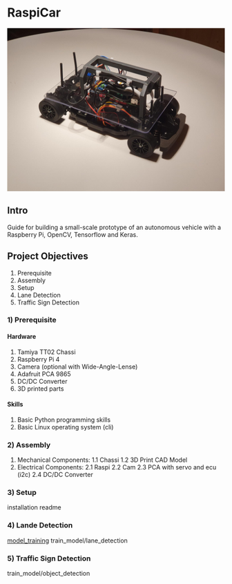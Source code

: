 # RaspiCar

<!-- <img src="./img/car3.jpg" alt="drawing" height="400" width="600"/> -->
![RaspiCar](./img/car3.jpg)

## Intro

Guide for building a small-scale prototype of an autonomous vehicle with a Raspberry Pi, OpenCV, Tensorflow and Keras.


## Project Objectives

1. Prerequisite
2. Assembly
3. Setup
4. Lane Detection
5. Traffic Sign Detection


### 1) Prerequisite

#### Hardware

1. Tamiya TT02 Chassi
2. Raspberry Pi 4
3. Camera (optional with Wide-Angle-Lense)
4. Adafruit PCA 9865
5. DC/DC Converter
6. 3D printed parts

#### Skills

1. Basic Python programming skills
2. Basic Linux operating system (cli)

### 2) Assembly

1. Mechanical Components:
1.1 Chassi
1.2 3D Print CAD Model
2. Electrical Components:
2.1 Raspi
2.2 Cam
2.3 PCA with servo and ecu (i2c)
2.4 DC/DC Converter


### 3) Setup

installation readme

### 4) Lande Detection

[model_training](https://github.com/Fuchsi94/model_training)
train_model/lane_detection

### 5) Traffic Sign Detection

train_model/object_detection
